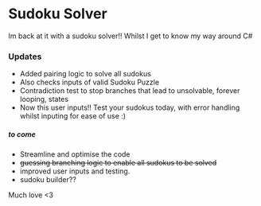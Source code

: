 # Sudoku Solver

Im back at it with a sudoku solver!! Whilst I get to know my way around C#

### Updates

- Added pairing logic to solve all sudokus
- Also checks inputs of valid Sudoku Puzzle
- Contradiction test to stop branches that lead to unsolvable, forever looping, states
- Now this user inputs!! Test your sudokus today, with error handling whilst inputing for ease of use :)

##### to come

- Streamline and optimise the code
- ~~guessing branching logic to enable all sudokus to be solved~~
- improved user inputs and testing. 
- sudoku builder??

Much love <3
